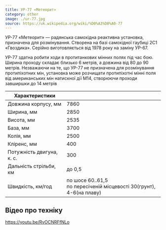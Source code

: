 ```yaml
---
title: УР-77 «Метеорит»
category: other
image: ./ur-77.jpg
source: https://uk.wikipedia.org/wiki/%D0%A3%D0%A0-77
---
```


УР-77 «Метеорит» — радянська самохідна реактивна установка, призначена для розмінування. Створена на базі самохідної гаубиці 2С1 «Гвоздика». Серійно виготовляється від 1978 року на заміну УР-67.

УР-77 здатна робити ходи в протитанкових мінних полях під час бою. Ширина проходу складає близько 6 метрів, а довжина від 80 до 90 метрів. Незважаючи на те, що УР-77 не призначена для розмінування протипіхотних мін, установка може розчищати протипіхотні мінні поля від американських мін натискної дії М14, створюючи проходи завширшки до 14 метрів

| Характеристики            |                                                                           |
| ------------------------- | ------------------------------------------------------------------------- |
| Довжина корпусу, мм       | 7860                                                                      |
| Ширина, мм                | 2850                                                                      |
| Висота, мм                | 2535                                                                      |
| База, мм                  | 3700                                                                      |
| Колія, мм                 | 2500                                                                      |
| Кліренс, мм               | 400                                                                       |
| Потужність двигуна, к. с. | 300                                                                       |
| Дальність стрільби, км    | до 0,5                                                                    |
| Швидкість, км/год         | по шосе 60..61,5 <br/> по пересіченій місцевості 30(грунт), 4-6(на плаву) |

## Відео про техніку

https://youtu.be/RvOCNRFfNLo